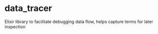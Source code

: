 # data_tracer
Elixir library to facilitate debugging data flow, helps capture terms for later inspection
